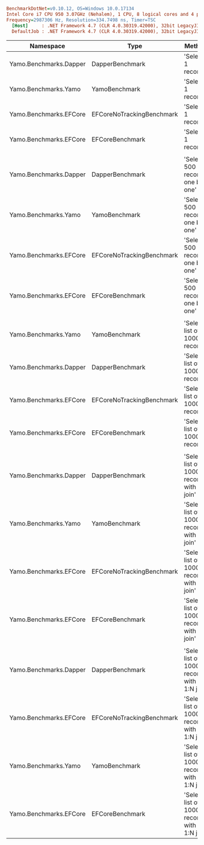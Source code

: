 ``` ini

BenchmarkDotNet=v0.10.12, OS=Windows 10.0.17134
Intel Core i7 CPU 950 3.07GHz (Nehalem), 1 CPU, 8 logical cores and 4 physical cores
Frequency=2987306 Hz, Resolution=334.7498 ns, Timer=TSC
  [Host]     : .NET Framework 4.7 (CLR 4.0.30319.42000), 32bit LegacyJIT-v4.7.3110.0
  DefaultJob : .NET Framework 4.7 (CLR 4.0.30319.42000), 32bit LegacyJIT-v4.7.3110.0


```
|              Namespace |                      Type |                                      Method |         Mean |         Error |        StdDev |       Median | Scaled | ScaledSD | Rank |     Gen 0 |    Gen 1 |    Gen 2 |  Allocated |
|----------------------- |-------------------------- |-------------------------------------------- |-------------:|--------------:|--------------:|-------------:|-------:|---------:|-----:|----------:|---------:|---------:|-----------:|
| Yamo.Benchmarks.Dapper |           DapperBenchmark |                           &#39;Select 1 record&#39; |     106.9 us |     0.2174 us |     0.1815 us |     106.9 us |   1.00 |     0.00 |    1 |    0.9766 |        - |        - |    4.11 KB |
|   Yamo.Benchmarks.Yamo |             YamoBenchmark |                           &#39;Select 1 record&#39; |     129.1 us |     1.9922 us |     1.8635 us |     129.1 us |   1.21 |     0.02 |    2 |    1.2207 |        - |        - |    5.42 KB |
| Yamo.Benchmarks.EFCore | EFCoreNoTrackingBenchmark |                           &#39;Select 1 record&#39; |     392.8 us |     1.6377 us |     1.4518 us |     393.0 us |   3.67 |     0.01 |    3 |    4.3945 |        - |        - |   18.22 KB |
| Yamo.Benchmarks.EFCore |           EFCoreBenchmark |                           &#39;Select 1 record&#39; |     446.9 us |    12.0309 us |    14.3219 us |     440.7 us |   4.18 |     0.13 |    4 |    4.3945 |        - |        - |   19.92 KB |
|                        |                           |                                             |              |               |               |              |        |          |      |           |          |          |            |
| Yamo.Benchmarks.Dapper |           DapperBenchmark |             &#39;Select 500 records one by one&#39; |  53,162.3 us |   115.6122 us |   102.4872 us |  53,145.0 us |   1.00 |     0.00 |    1 |  500.0000 |        - |        - |  2058.7 KB |
|   Yamo.Benchmarks.Yamo |             YamoBenchmark |             &#39;Select 500 records one by one&#39; |  81,145.8 us | 1,656.9391 us | 4,833.3691 us |  80,411.4 us |   1.53 |     0.09 |    2 |  750.0000 |        - |        - | 3217.51 KB |
| Yamo.Benchmarks.EFCore | EFCoreNoTrackingBenchmark |             &#39;Select 500 records one by one&#39; | 147,334.8 us |   615.0721 us |   444.7374 us | 147,537.6 us |   2.77 |     0.01 |    3 |  937.5000 | 187.5000 |        - | 4041.07 KB |
| Yamo.Benchmarks.EFCore |           EFCoreBenchmark |             &#39;Select 500 records one by one&#39; | 153,831.1 us | 2,567.7171 us | 2,144.1599 us | 153,016.8 us |   2.89 |     0.04 |    4 | 1062.5000 | 312.5000 |        - |    4389 KB |
|                        |                           |                                             |              |               |               |              |        |          |      |           |          |          |            |
|   Yamo.Benchmarks.Yamo |             YamoBenchmark |               &#39;Select list of 1000 records&#39; |   3,775.2 us |    38.2593 us |    35.7878 us |   3,770.0 us |   0.98 |     0.01 |    1 |   35.1563 |   7.8125 |        - |  153.34 KB |
| Yamo.Benchmarks.Dapper |           DapperBenchmark |               &#39;Select list of 1000 records&#39; |   3,836.4 us |    48.3784 us |    45.2532 us |   3,831.9 us |   1.00 |     0.00 |    2 |   46.8750 |  11.7188 |        - |  222.57 KB |
| Yamo.Benchmarks.EFCore | EFCoreNoTrackingBenchmark |               &#39;Select list of 1000 records&#39; |   3,996.0 us |    14.4921 us |    13.5560 us |   3,989.9 us |   1.04 |     0.01 |    3 |   78.1250 |  23.4375 |        - |  368.62 KB |
| Yamo.Benchmarks.EFCore |           EFCoreBenchmark |               &#39;Select list of 1000 records&#39; |   6,492.9 us |    21.1705 us |    18.7671 us |   6,486.9 us |   1.69 |     0.02 |    4 |  148.4375 |  54.6875 |        - |     805 KB |
|                        |                           |                                             |              |               |               |              |        |          |      |           |          |          |            |
| Yamo.Benchmarks.Dapper |           DapperBenchmark | &#39;Select list of 1000 records with 1:1 join&#39; |   7,326.7 us |   406.1942 us |   451.4837 us |   7,139.2 us |   1.00 |     0.00 |    1 |   70.3125 |  31.2500 |        - |   395.2 KB |
|   Yamo.Benchmarks.Yamo |             YamoBenchmark | &#39;Select list of 1000 records with 1:1 join&#39; |   8,092.9 us |   250.3079 us |   734.1098 us |   7,764.5 us |   1.11 |     0.12 |    2 |   54.6875 |  23.4375 |        - |  340.94 KB |
| Yamo.Benchmarks.EFCore | EFCoreNoTrackingBenchmark | &#39;Select list of 1000 records with 1:1 join&#39; |  13,989.4 us |    34.1710 us |    31.9636 us |  13,984.9 us |   1.92 |     0.10 |    3 |  140.6250 | 125.0000 |        - |  927.11 KB |
| Yamo.Benchmarks.EFCore |           EFCoreBenchmark | &#39;Select list of 1000 records with 1:1 join&#39; |  31,426.6 us |    90.6025 us |    80.3168 us |  31,431.3 us |   4.30 |     0.23 |    4 |  375.0000 | 312.5000 |        - | 2406.77 KB |
|                        |                           |                                             |              |               |               |              |        |          |      |           |          |          |            |
| Yamo.Benchmarks.Dapper |           DapperBenchmark | &#39;Select list of 1000 records with 1:N join&#39; |  50,111.2 us |   117.0024 us |   103.7196 us |  50,082.2 us |   1.00 |     0.00 |    1 |  312.5000 | 250.0000 |        - | 2105.74 KB |
| Yamo.Benchmarks.EFCore | EFCoreNoTrackingBenchmark | &#39;Select list of 1000 records with 1:N join&#39; |  51,363.0 us | 2,304.7931 us | 2,743.6922 us |  49,783.4 us |   1.02 |     0.05 |    2 |  437.5000 | 375.0000 |  62.5000 |  2998.3 KB |
|   Yamo.Benchmarks.Yamo |             YamoBenchmark | &#39;Select list of 1000 records with 1:N join&#39; |  57,411.0 us | 1,331.9724 us | 3,843.0450 us |  56,880.1 us |   1.15 |     0.08 |    3 |  250.0000 | 125.0000 |  62.5000 |  1920.8 KB |
| Yamo.Benchmarks.EFCore |           EFCoreBenchmark | &#39;Select list of 1000 records with 1:N join&#39; | 110,265.0 us |   163.5517 us |   152.9863 us | 110,323.2 us |   2.20 |     0.01 |    4 | 1000.0000 | 937.5000 | 437.5000 |  6608.7 KB |
